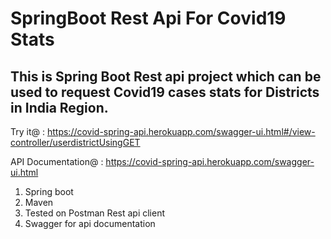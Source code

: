 # SpringBoot Rest Api For Covid19 Stats 

## This is Spring Boot Rest api project which can be used to request Covid19 cases stats for Districts in India Region.

Try it@ : https://covid-spring-api.herokuapp.com/swagger-ui.html#/view-controller/userdistrictUsingGET

API Documentation@ : https://covid-spring-api.herokuapp.com/swagger-ui.html

1. Spring boot
2. Maven
3. Tested on Postman Rest api client
4. Swagger for api documentation

